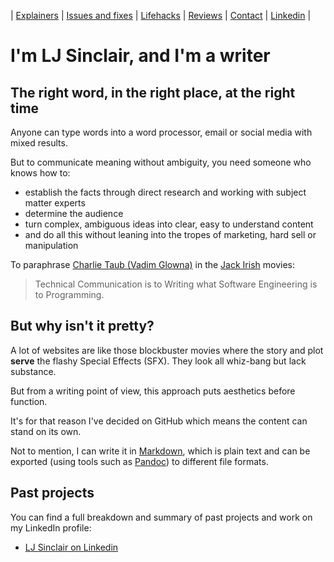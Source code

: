 
| [Explainers](https://github.com/ljsinclair/ljsinclair/tree/main/explainers) | [Issues and fixes](https://github.com/ljsinclair/ljsinclair/tree/main/issues-and-fixes) | [Lifehacks](https://github.com/ljsinclair/ljsinclair/tree/main/lifehacks) | [Reviews](https://github.com/ljsinclair/ljsinclair/tree/main/reviews) | [Contact](mailto:projects@ljsinclair.net) | [Linkedin](https://www.linkedin.com/in/ljsinclair/) |

# I'm LJ Sinclair, and I'm a writer

## The right word, in the right place, at the right time

Anyone can type words into a word processor, email or social media with mixed results.

But to communicate meaning without ambiguity, you need someone who knows how to:

* establish the facts through direct research and working with subject matter experts
* determine the audience
* turn complex, ambiguous ideas into clear, easy to understand content
* and do all this without leaning into the tropes of marketing, hard sell or manipulation

To paraphrase  [Charlie Taub (Vadim Glowna)](https://en.wikipedia.org/wiki/Vadim_Glowna) in the [Jack Irish](https://en.wikipedia.org/wiki/Jack_Irish) movies:

> Technical Communication is to Writing what Software Engineering is to Programming.

## But why isn't it pretty?

A lot of websites are like those blockbuster movies where the story and plot **serve** the flashy Special Effects (SFX). They look all whiz-bang but lack substance.

But from a writing point of view, this approach puts aesthetics before function.

It's for that reason I've decided on GitHub which means the content can stand on its own.

Not to mention, I can write it in [Markdown](https://en.wikipedia.org/wiki/Markdown), which is plain text and can be exported (using tools such as [Pandoc](https://pandoc.org/)) to different file formats.

## Past projects

You can find a full breakdown and summary of past projects and work on my LinkedIn profile:

* [LJ Sinclair on Linkedin](https://www.linkedin.com/in/ljsinclair/)
